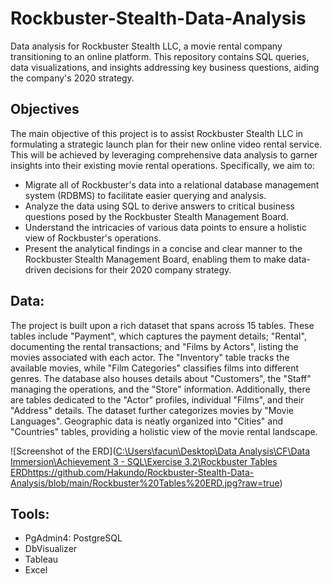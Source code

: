 # Rockbuster-Stealth-Data-Analysis
Data analysis for Rockbuster Stealth LLC, a movie rental company transitioning to an online platform. This repository contains SQL queries, data visualizations, and insights addressing key business questions, aiding the company's 2020 strategy.
## Objectives
The main objective of this project is to assist Rockbuster Stealth LLC in formulating a strategic launch plan for their new online video rental service. This will be achieved by leveraging comprehensive data analysis to garner insights into their existing movie rental operations. Specifically, we aim to:

- Migrate all of Rockbuster's data into a relational database management system (RDBMS) to facilitate easier querying and analysis.
- Analyze the data using SQL to derive answers to critical business questions posed by the Rockbuster Stealth Management Board.
- Understand the intricacies of various data points to ensure a holistic view of Rockbuster's operations.
- Present the analytical findings in a concise and clear manner to the Rockbuster Stealth Management Board, enabling them to make data-driven decisions for their 2020 company strategy.
## Data:
The project is built upon a rich dataset that spans across 15 tables. These tables include "Payment", which captures the payment details; "Rental", documenting the rental transactions; and "Films by Actors", listing the movies associated with each actor. The "Inventory" table tracks the available movies, while "Film Categories" classifies films into different genres. The database also houses details about "Customers", the "Staff" managing the operations, and the "Store" information. Additionally, there are tables dedicated to the "Actor" profiles, individual "Films", and their "Address" details. The dataset further categorizes movies by "Movie Languages". Geographic data is neatly organized into "Cities" and "Countries" tables, providing a holistic view of the movie rental landscape.

![Screenshot of the ERD]([C:\Users\facun\Desktop\Data Analysis\CF\Data Immersion\Achievement 3 - SQL\Exercise 3.2\Rockbuster Tables ERD](https://github.com/Hakundo/Rockbuster-Stealth-Data-Analysis/blob/main/Rockbuster%20Tables%20ERD.jpg?raw=true)https://github.com/Hakundo/Rockbuster-Stealth-Data-Analysis/blob/main/Rockbuster%20Tables%20ERD.jpg?raw=true)


## Tools:
- PgAdmin4: PostgreSQL
- DbVisualizer
- Tableau
- Excel
